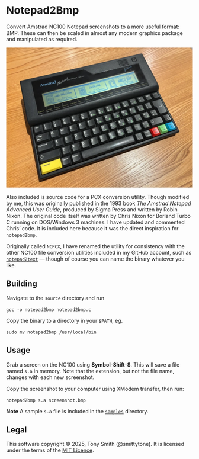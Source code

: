 # Notepad2Bmp

Convert Amstrad NC100 Notepad screenshots to a more useful format: BMP. These can then be scaled in almost any modern graphics package and manipulated as required.

![Amstrad NC100 Notepad. Image (c) 2025, Tony Smith. All rights reserved](./images/img_0157.webp)

Also included is source code for a PCX conversion utility. Though modified by me, this was originally published in the 1993 book *The Amstrad Notepad Advanced User Guide*, produced by Sigma Press and written by Robin Nixon. The original code itself was written by Chris Nixon for Borland Turbo C running on DOS/Windows 3 machines. I have updated and commented Chris’ code. It is included here because it was the direct inspiration for `notepad2bmp`.

Originally called `NCPCX`, I have renamed the utility for consistency with the other NC100 file conversion utilities included in my GitHub account, such as [`notepad2text`](https://github.com/smittytone/Notepad2Text) — though of course you can name the binary whatever you like.

## Building

Navigate to the `source` directory and run

```shell
gcc -o notepad2bmp notepad2bmp.c
```

Copy the binary to a directory in your `$PATH`, eg.

```shell
sudo mv notepad2bmp /usr/local/bin
```

## Usage

Grab a screen on the NC100 using **Symbol**-**Shift**-**S**. This will save a file named `s.a` in memory. Note that the extension, but not the file name, changes with each new screenshot.

Copy the screenshot to your computer using XModem transfer, then run:

```shell
notepad2bmp s.a screenshot.bmp
```

**Note** A sample `s.a` file is included in the [`samples`](/samples) directory.

## Legal

This software copyright © 2025, Tony Smith (@smittytone). It is licensed under the terms of the [MIT Licence](LICENCE.md).
